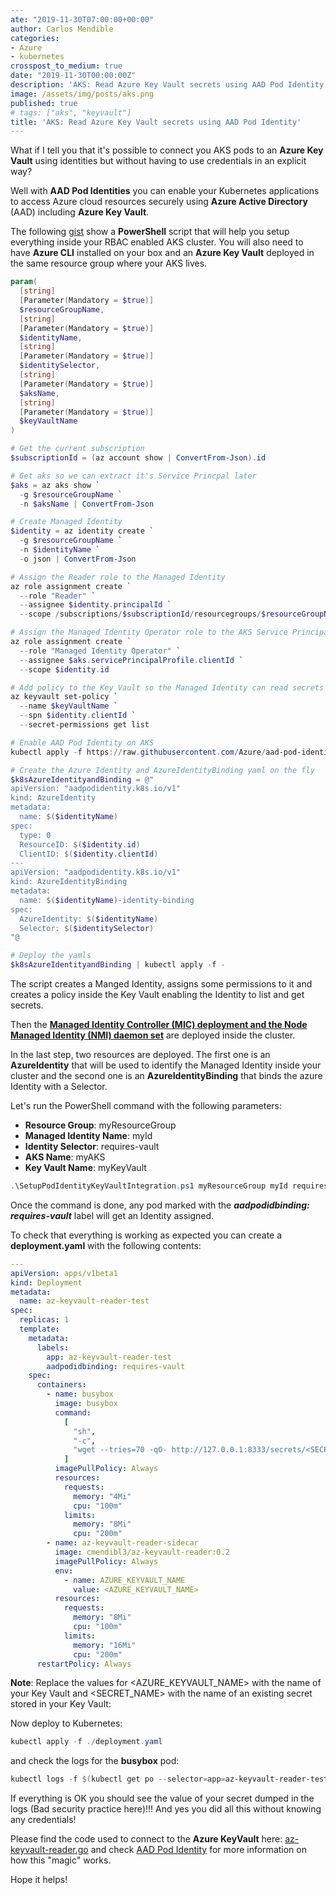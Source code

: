 ```yaml
---
ate: "2019-11-30T07:00:00+00:00"
author: Carlos Mendible
categories:
- Azure
- kubernetes
crosspost_to_medium: true
date: "2019-11-30T00:00:00Z"
description: 'AKS: Read Azure Key Vault secrets using AAD Pod Identity'
image: /assets/img/posts/aks.png
published: true
# tags: ["aks", "keyvault"]
title: 'AKS: Read Azure Key Vault secrets using AAD Pod Identity'
---
```


What if I tell you that it's possible to connect you AKS pods to an **Azure Key Vault** using identities but without having to use credentials in an explicit way?

Well with **AAD Pod Identities** you can enable your Kubernetes applications to access Azure cloud resources securely using **Azure Active Directory** (AAD) including **Azure Key Vault**.

The following [gist](https://gist.github.com/cmendible/4dd5c48a45480d5a0db0d6ed68e4cd01) show a **PowerShell** script that will help you setup everything inside your RBAC enabled AKS cluster. You will also need to have **Azure CLI** installed on your box and an **Azure Key Vault** deployed in the same resource group where your AKS lives.

``` powershell
param(
  [string]
  [Parameter(Mandatory = $true)]
  $resourceGroupName,
  [string]
  [Parameter(Mandatory = $true)]
  $identityName,
  [string]
  [Parameter(Mandatory = $true)]
  $identitySelector,
  [string]
  [Parameter(Mandatory = $true)]
  $aksName,
  [string]
  [Parameter(Mandatory = $true)]
  $keyVaultName 
)

# Get the current subscription
$subscriptionId = (az account show | ConvertFrom-Json).id

# Get aks so we can extract it's Service Princpal later
$aks = az aks show `
  -g $resourceGroupName `
  -n $aksName | ConvertFrom-Json

# Create Managed Identity
$identity = az identity create `
  -g $resourceGroupName `
  -n $identityName `
  -o json | ConvertFrom-Json

# Assign the Reader role to the Managed Identity
az role assignment create `
  --role "Reader" `
  --assignee $identity.principalId `
  --scope /subscriptions/$subscriptionId/resourcegroups/$resourceGroupName

# Assign the Managed Identity Operator role to the AKS Service Principal
az role assignment create `
  --role "Managed Identity Operator" `
  --assignee $aks.servicePrincipalProfile.clientId `
  --scope $identity.id

# Add policy to the Key Vault so the Managed Identity can read secrets
az keyvault set-policy `
  --name $keyVaultName `
  --spn $identity.clientId `
  --secret-permissions get list

# Enable AAD Pod Identity on AKS
kubectl apply -f https://raw.githubusercontent.com/Azure/aad-pod-identity/master/deploy/infra/deployment-rbac.yaml

# Create the Azure Identity and AzureIdentityBinding yaml on the fly
$k8sAzureIdentityandBinding = @"
apiVersion: "aadpodidentity.k8s.io/v1"
kind: AzureIdentity
metadata:
  name: $($identityName)
spec:
  type: 0
  ResourceID: $($identity.id)
  ClientID: $($identity.clientId)
---
apiVersion: "aadpodidentity.k8s.io/v1"
kind: AzureIdentityBinding
metadata:
  name: $($identityName)-identity-binding
spec:
  AzureIdentity: $($identityName)
  Selector: $($identitySelector)
"@

# Deploy the yamls 
$k8sAzureIdentityandBinding | kubectl apply -f -
```

The script creates a Manged Identity, assigns some permissions to it and creates a policy inside the Key Vault enabling the Identity to list and get secrets.

Then the **[Managed Identity Controller (MIC) deployment and the Node Managed Identity (NMI) daemon set](https://github.com/Azure/aad-pod-identity#components)** are deployed inside the cluster.

In the last step, two resources are deployed. The first one is an **AzureIdentity** that will be used to identify the Managed Identity inside your cluster and the second one is an **AzureIdentityBinding** that binds the azure Identity with a Selector.

Let's run the PowerShell command with the following parameters:

* **Resource Group**: myResourceGroup
* **Managed Identity Name**: myId
* **Identity Selector**: requires-vault
* **AKS Name**: myAKS
* **Key Vault Name**: myKeyVault

``` powershell
.\SetupPodIdentityKeyVaultIntegration.ps1 myResourceGroup myId requires-vault myAKS myKeyVault
```

Once the command is done, any pod marked with the ***aadpodidbinding: requires-vault*** label will get an Identity assigned.

To check that everything is working as expected you can create a **deployment.yaml** with the following contents:

``` yaml
---
apiVersion: apps/v1beta1
kind: Deployment
metadata:
  name: az-keyvault-reader-test
spec:
  replicas: 1
  template:
    metadata:
      labels:
        app: az-keyvault-reader-test
        aadpodidbinding: requires-vault
    spec:
      containers:
        - name: busybox
          image: busybox
          command:
            [
              "sh",
              "-c",
              "wget --tries=70 -qO- http://127.0.0.1:8333/secrets/<SECRET_NAME>/",
            ]
          imagePullPolicy: Always
          resources:
            requests:
              memory: "4Mi"
              cpu: "100m"
            limits:
              memory: "8Mi"
              cpu: "200m"
        - name: az-keyvault-reader-sidecar
          image: cmendibl3/az-keyvault-reader:0.2
          imagePullPolicy: Always
          env:
            - name: AZURE_KEYVAULT_NAME
              value: <AZURE_KEYVAULT_NAME>
          resources:
            requests:
              memory: "8Mi"
              cpu: "100m"
            limits:
              memory: "16Mi"
              cpu: "200m"
      restartPolicy: Always
```

**Note**: Replace the values for <AZURE_KEYVAULT_NAME> with the name of your Key Vault and <SECRET_NAME> with the name of an existing secret stored in your Key Vault:

Now deploy to Kubernetes:

``` powershell
kubectl apply -f ./deployment.yaml
```

and check the logs for the **busybox** pod:

``` powershell
kubectl logs -f $(kubectl get po --selector=app=az-keyvault-reader-test -o jsonpath='{.items[*].metadata.name}') -c busybox -w
```

If everything is OK you should see the value of your secret dumped in the logs (Bad security practice here)!!! And yes you did all this without knowing any credentials!

Please  find the code used to connect to the **Azure KeyVault** here: [az-keyvault-reader.go](https://github.com/cmendible/az-keyvault-reader/blob/master/src/az-keyvault-reader.go) and check [AAD Pod Identity](https://github.com/Azure/aad-pod-identity) for more information on how this "magic" works.

Hope it helps!